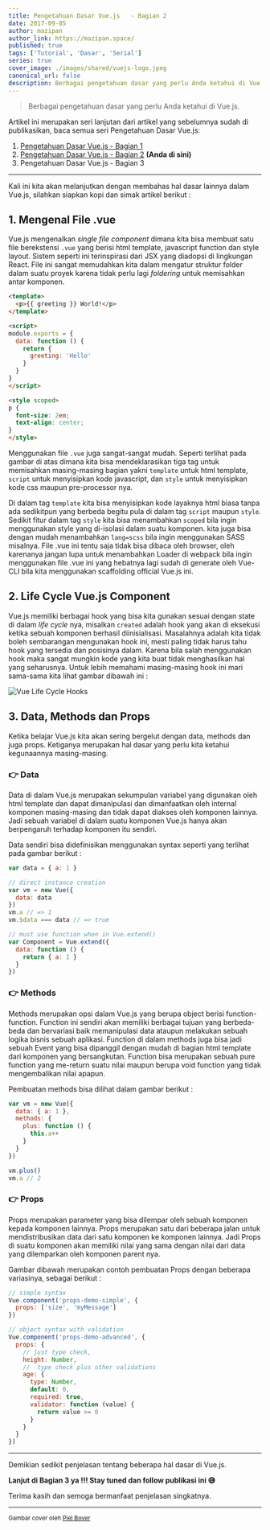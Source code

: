 ```yaml
---
title: Pengetahuan Dasar Vue.js   - Bagian 2
date: 2017-09-05
author: mazipan
author_link: https://mazipan.space/
published: true
tags: ['Tutorial', 'Dasar', 'Serial']
series: true
cover_image: ./images/shared/vuejs-logo.jpeg
canonical_url: false
description: Berbagai pengetahuan dasar yang perlu Anda ketahui di Vue.js.
---
```


> Berbagai pengetahuan dasar yang perlu Anda ketahui di Vue.js.

Artikel ini merupakan seri lanjutan dari artikel yang sebelumnya sudah di publikasikan, baca semua seri Pengetahuan Dasar Vue.js:

  1. [Pengetahuan Dasar Vue.js - Bagian 1](/pengetahuan-dasar-vuejs-bagian-1)
  2. [Pengetahuan Dasar Vue.js - Bagian 2](/pengetahuan-dasar-vuejs-bagian-2) **(Anda di sini)**
  3. Pengetahuan Dasar Vue.js - Bagian 3

---

Kali ini kita akan melanjutkan dengan membahas hal dasar lainnya dalam Vue.js, silahkan siapkan kopi dan simak artikel berikut :

## 1. Mengenal File .vue

Vue.js mengenalkan _single file component_ dimana kita bisa membuat satu file berekstensi `.vue` yang berisi html template, javascript function dan style layout. Sistem seperti ini terinspirasi dari JSX yang diadopsi di lingkungan React. File ini sangat memudahkan kita dalam mengatur struktur folder dalam suatu proyek karena tidak perlu lagi _foldering_ untuk memisahkan antar komponen.

```html
<template>
  <p>{{ greeting }} World!</p>
</template>

<script>
module.exports = {
  data: function () {
    return {
      greeting: 'Hello'
    }
  }
}
</script>

<style scoped>
p {
  font-size: 2em;
  text-align: center;
}
</style>
```

Menggunakan file `.vue` juga sangat-sangat mudah. Seperti terlihat pada gambar di atas dimana kita bisa mendeklarasikan tiga tag untuk memisahkan masing-masing bagian yakni `template` untuk html template, `script` untuk menyisipkan kode javascript, dan `style` untuk menyisipkan kode css maupun pre-processor nya.

Di dalam tag `template` kita bisa menyisipkan kode layaknya html biasa tanpa ada sedikitpun yang berbeda begitu pula di dalam tag `script` maupun `style`. Sedikit fitur dalam tag `style` kita bisa menambahkan `scoped` bila ingin menggunakan style yang di-isolasi dalam suatu komponen. kita juga bisa dengan mudah menambahkan `lang=scss` bila ingin menggunakan SASS misalnya. File .vue ini tentu saja tidak bisa dibaca oleh browser, oleh karenanya jangan lupa untuk menambahkan Loader di webpack bila ingin menggunakan file .vue ini yang hebatnya lagi sudah di generate oleh Vue-CLI bila kita menggunakan scaffolding official Vue.js ini.

## 2. Life Cycle Vue.js Component

Vue.js memiliki berbagai hook yang bisa kita gunakan sesuai dengan state di dalam _life cycle_ nya, misalkan `created` adalah hook yang akan di eksekusi ketika sebuah komponen berhasil diinisialisasi. Masalahnya adalah kita tidak boleh sembarangan mengunakan hook ini, mesti paling tidak harus tahu hook yang tersedia dan posisinya dalam. Karena bila salah menggunakan hook maka sangat mungkin kode yang kita buat tidak menghasilkan hal yang seharusnya. Untuk lebih memahami masing-masing hook ini mari sama-sama kita lihat gambar dibawah ini :

![Vue Life Cycle Hooks](./images/shared/life-cycle-hook.png)

## 3. Data, Methods dan Props

Ketika belajar Vue.js kita akan sering bergelut dengan data, methods dan juga props. Ketiganya merupakan hal dasar yang perlu kita ketahui kegunaannya masing-masing.

### 👉 Data

Data di dalam Vue.js merupakan sekumpulan variabel yang digunakan oleh html template dan dapat dimanipulasi dan dimanfaatkan oleh internal komponen masing-masing dan tidak dapat diakses oleh komponen lainnya. Jadi sebuah variabel di dalam suatu komponen Vue.js hanya akan berpengaruh terhadap komponen itu sendiri.

Data sendiri bisa didefinisikan menggunakan syntax seperti yang terlihat pada gambar berikut :

```js
var data = { a: 1 }

// direct instance creation
var vm = new Vue({
  data: data
})
vm.a // => 1
vm.$data === data // => true

// must use function when in Vue.extend()
var Component = Vue.extend({
  data: function () {
    return { a: 1 }
  }
})
```

### 👉 Methods

Methods merupakan opsi dalam Vue.js yang berupa object berisi function-function. Function ini sendiri akan memiliki berbagai tujuan yang berbeda-beda dan bervariasi baik memanipulasi data ataupun melakukan sebuah logika bisnis sebuah aplikasi. Function di dalam methods juga bisa jadi sebuah Event yang bisa dipanggil dengan mudah di bagian html template dari komponen yang bersangkutan. Function bisa merupakan sebuah pure function yang me-return suatu nilai maupun berupa void function yang tidak mengembalikan nilai apapun.

Pembuatan methods bisa dilihat dalam gambar berikut :

```js
var vm = new Vue({
  data: { a: 1 },
  methods: {
    plus: function () {
      this.a++
    }
  }
})

vm.plus()
vm.a // 2
```

### 👉 Props

Props merupakan parameter yang bisa dilempar oleh sebuah komponen kepada komponen lainnya. Props merupakan satu dari beberapa jalan untuk mendistribusikan data dari satu komponen ke komponen lainnya. Jadi Props di suatu komponen akan memiliki nilai yang sama dengan nilai dari data yang dilemparkan oleh komponen parent nya.

Gambar dibawah merupakan contoh pembuatan Props dengan beberapa variasinya, sebagai berikut :

```js
// simple syntax
Vue.component('props-demo-simple', {
  props: ['size', 'myMessage']
})

// object syntax with validation
Vue.component('props-demo-advanced', {
  props: {
    // just type check,
    height: Number,
    //  type check plus other validations
    age: {
      type: Number,
      default: 0,
      required: true,
      validator: function (value) {
        return value >= 0
      }
    }
  }
})
```

---

Demikian sedikit penjelasan tentang beberapa hal dasar di Vue.js.

**Lanjut di Bagian 3 ya !!! Stay tuned dan follow publikasi ini 😅**

Terima kasih dan semoga bermanfaat penjelasan singkatnya.

---

<small>Gambar cover oleh [Piel Bover](https://medium.com/@Pier)</small>